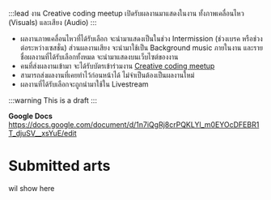:::lead
งาน Creative coding meetup เปิดรับผลงานมาแสดงในงาน ทั้งภาพเคลื่อนไหว (Visuals) และเสียง (Audio)
:::

- ผลงานภาพเคลื่อนไหวที่ได้รับเลือก จะนำมาแสดงเป็นในช่วง Intermission (ช่วงเบรค หรือช่วงต่อระหว่างเซสชั่น) ส่วนผลงานเสียง จะนำมาใช้เป็น Background music ภายในงาน และรายชื่อผลงานที่ได้รับเลือกทั้งหมด จะนำมาแสดงบนเว็บไซต์ของงาน
- คนที่ส่งผลงานเข้ามา จะได้รับบัตรเข้าร่วมงาน [Creative coding meetup](https://eventpop.me/s/creative-coding-meetup)
- สามารถส่งผลงานที่เคยทำไว้ก่อนหน้าได้ ไม่จำเป็นต้องเป็นผลงานใหม่
- ผลงานที่ได้รับเลือกจะถูกนำมาใช้ใน Livestream


:::warning
This is a draft
:::



**Google Docs** https://docs.google.com/document/d/1n7iQgRj8crPQKLYl_m0EYOcDFEBR1T_djuSV__xsYuE/edit

# Submitted arts

wil show here
